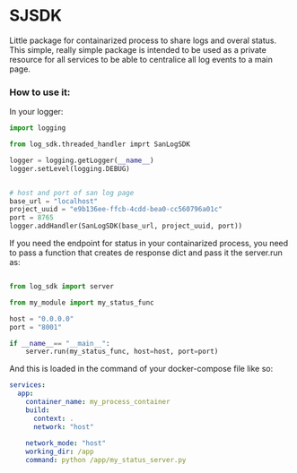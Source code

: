 
# SJSDK

Little package for containarized process to share logs and overal status.
This simple, really simple package is intended to be used as a private resource for all services to be able to centralice all log events to a main page.

### How to use it:

In your logger:
```python
import logging

from log_sdk.threaded_handler imprt SanLogSDK

logger = logging.getLogger(__name__)
logger.setLevel(logging.DEBUG)


# host and port of san log page
base_url = "localhost"
project_uuid = "e9b136ee-ffcb-4cdd-bea0-cc560796a01c"
port = 8765
logger.addHandler(SanLogSDK(base_url, project_uuid, port))
```


If you need the endpoint for status in your containarized process, you need to pass a function that creates de response dict and pass it the server.run as:

```python

from log_sdk import server

from my_module import my_status_func

host = "0.0.0.0"
port = "8001"

if __name__== "__main__":
    server.run(my_status_func, host=host, port=port)
```

And this is loaded in the command of your docker-compose file like so:
```yaml
services:
  app:
    container_name: my_process_container
    build:
      context: .
      network: "host"
      
    network_mode: "host"
    working_dir: /app
    command: python /app/my_status_server.py 
```